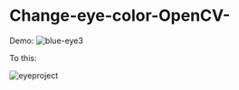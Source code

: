 # Change-eye-color-OpenCV-
Demo:
![blue-eye3](https://github.com/nghiatao30/Change-eye-color-OpenCV-/assets/88478891/338258a1-f1a7-4629-b630-d87f7b4183b2)

To this:

![eyeproject](https://github.com/nghiatao30/Change-eye-color-OpenCV-/assets/88478891/4f9f26ac-d309-4694-a279-ea9b4c31f8f7)
